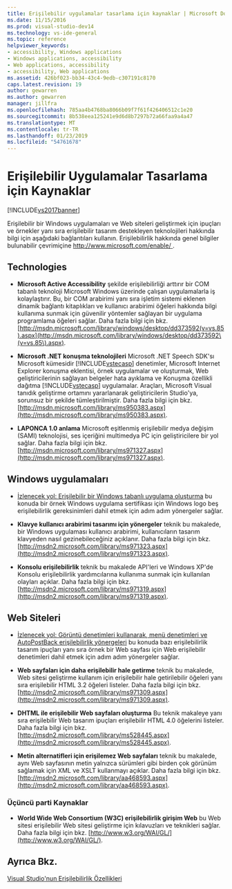 ```yaml
---
title: Erişilebilir uygulamalar tasarlama için kaynaklar | Microsoft Docs
ms.date: 11/15/2016
ms.prod: visual-studio-dev14
ms.technology: vs-ide-general
ms.topic: reference
helpviewer_keywords:
- accessibility, Windows applications
- Windows applications, accessibility
- Web applications, accessibility
- accessibility, Web applications
ms.assetid: 426bf023-bb34-43c4-9edb-c307191c8170
caps.latest.revision: 19
author: gewarren
ms.author: gewarren
manager: jillfra
ms.openlocfilehash: 785aa4b4768ba8066b09f7f61f426406512c1e20
ms.sourcegitcommit: 8b538eea125241e9d6d8b7297b72a66faa9a4a47
ms.translationtype: MT
ms.contentlocale: tr-TR
ms.lasthandoff: 01/23/2019
ms.locfileid: "54761678"
---
```

# <a name="resources-for-designing-accessible-applications"></a>Erişilebilir Uygulamalar Tasarlama için Kaynaklar
[!INCLUDE[vs2017banner](../../includes/vs2017banner.md)]

  
Erişilebilir bir Windows uygulamaları ve Web siteleri geliştirmek için ipuçları ve örnekler yanı sıra erişilebilir tasarım destekleyen teknolojileri hakkında bilgi için aşağıdaki bağlantıları kullanın. Erişilebilirlik hakkında genel bilgiler bulunabilir çevrimiçine [ http://www.microsoft.com/enable/ ](http://www.microsoft.com/enable/).  
  
## <a name="technologies"></a>Technologies  
  
-   **Microsoft Active Accessibility** şekilde erişilebilirliği arttırır bir COM tabanlı teknoloji Microsoft Windows üzerinde çalışan uygulamalarla iş kolaylaştırır. Bu, bir COM arabirimi yanı sıra işletim sistemi eklenen dinamik bağlantı kitaplıkları ve kullanıcı arabirimi öğeleri hakkında bilgi kullanıma sunmak için güvenilir yöntemler sağlayan bir uygulama programlama öğeleri sağlar. Daha fazla bilgi için bkz. [http://msdn.microsoft.com/library/windows/desktop/dd373592(v=vs.85).aspx](http://msdn.microsoft.com/library/windows/desktop/dd373592\(v=vs.85\).aspx).  
  
-   **Microsoft .NET konuşma teknolojileri** Microsoft .NET Speech SDK'sı Microsoft kümesidir [!INCLUDE[vstecasp](../../includes/vstecasp-md.md)] denetimler, Microsoft Internet Explorer konuşma eklentisi, örnek uygulamalar ve oluşturmak, Web geliştiricilerinin sağlayan belgeler hata ayıklama ve Konuşma özellikli dağıtma [!INCLUDE[vstecasp](../../includes/vstecasp-md.md)] uygulamalar. Araçları, Microsoft Visual tanıdık geliştirme ortamını yararlanarak geliştiricilerin Studio'ya, sorunsuz bir şekilde tümleştirilmiştir. Daha fazla bilgi için bkz. [http://msdn.microsoft.com/library/ms950383.aspx](http://msdn.microsoft.com/library/ms950383.aspx).  
  
-   **LAPONCA 1.0 anlama** Microsoft eşitlenmiş erişilebilir medya değişim (SAMI) teknolojisi, ses içeriğini multimedya PC için geliştiricilere bir yol sağlar. Daha fazla bilgi için bkz. [http://msdn.microsoft.com/library/ms971327.aspx](http://msdn.microsoft.com/library/ms971327.aspx).  
  
## <a name="windows-applications"></a>Windows uygulamaları  
  
-   [İzlenecek yol: Erişilebilir bir Windows tabanlı uygulama oluşturma](http://msdn.microsoft.com/library/654c7f2f-1586-480b-9f12-9d9b8f5cc32b) bu konuda bir örnek Windows uygulama sertifikası için Windows logo beş erişilebilirlik gereksinimleri dahil etmek için adım adım yönergeler sağlar.  
  
-   **Klavye kullanıcı arabirimi tasarımı için yönergeler** teknik bu makalede, bir Windows uygulaması kullanıcı arabirimi, kullanıcıların tasarım klavyeden nasıl gezinebileceğiniz açıklanır. Daha fazla bilgi için bkz. [http://msdn2.microsoft.com/library/ms971323.aspx](http://msdn2.microsoft.com/library/ms971323.aspx).  
  
-   **Konsolu erişilebilirlik** teknik bu makalede API'leri ve Windows XP'de Konsolu erişilebilirlik yardımcılarına kullanıma sunmak için kullanılan olayları açıklar. Daha fazla bilgi için bkz. [http://msdn2.microsoft.com/library/ms971319.aspx](http://msdn2.microsoft.com/library/ms971319.aspx).  
  
## <a name="web-sites"></a>Web Siteleri  
  
-   [İzlenecek yol: Görüntü denetimleri kullanarak, menü denetimleri ve AutoPostBack erişilebilirlik yönergeleri](http://msdn.microsoft.com/library/ff7b5021-48b3-46bf-921f-9fe1e0e32202) bu konuda bazı erişilebilirlik tasarım ipuçları yanı sıra örnek bir Web sayfası için Web erişilebilir denetimleri dahil etmek için adım adım yönergeler sağlar.  
  
-   **Web sayfaları için daha erişilebilir hale getirme** teknik bu makalede, Web sitesi geliştirme kullanım için erişilebilir hale getirilebilir öğeleri yanı sıra erişilebilir HTML 3.2 öğeleri listeler. Daha fazla bilgi için bkz. [http://msdn2.microsoft.com/library/ms971309.aspx](http://msdn2.microsoft.com/library/ms971309.aspx).  
  
-   **DHTML ile erişilebilir Web sayfaları oluşturma** Bu teknik makaleye yanı sıra erişilebilir Web tasarım ipuçları erişilebilir HTML 4.0 öğelerini listeler. Daha fazla bilgi için bkz. [http://msdn2.microsoft.com/library/ms528445.aspx](http://msdn2.microsoft.com/library/ms528445.aspx).  
  
-   **Metin alternatifleri için erişilemez Web sayfaları** teknik bu makalede, aynı Web sayfasının metin yalnızca sürümleri gibi birden çok görünüm sağlamak için XML ve XSLT kullanmayı açıklar. Daha fazla bilgi için bkz. [http://msdn2.microsoft.com/library/aa468593.aspx](http://msdn2.microsoft.com/library/aa468593.aspx).  
  
### <a name="third-party-resources"></a>Üçüncü parti Kaynaklar  
  
-   **World Wide Web Consortium (W3C) erişilebilirlik girişim Web** bu Web sitesi erişilebilir Web sitesi geliştirme için kılavuzları ve teknikleri sağlar. Daha fazla bilgi için bkz. [http://www.w3.org/WAI/GL/](http://www.w3.org/WAI/GL/).  
  
## <a name="see-also"></a>Ayrıca Bkz.  
 [Visual Studio'nun Erişilebilirlik Özellikleri](../../ide/reference/accessibility-features-of-visual-studio.md)
